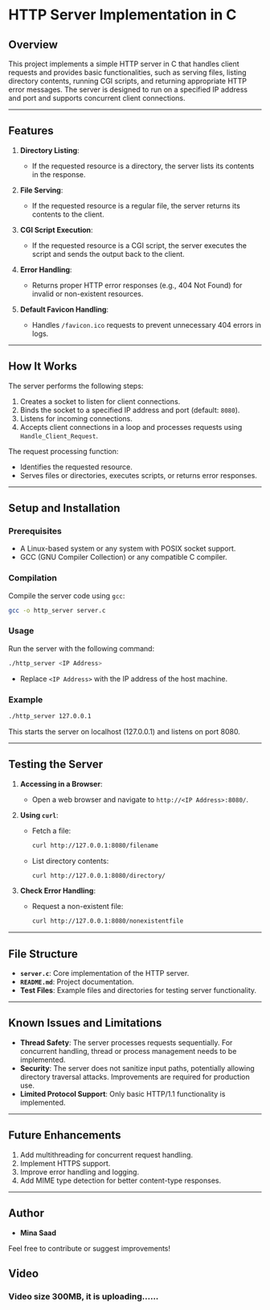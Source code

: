 
# HTTP Server Implementation in C

## Overview

This project implements a simple HTTP server in C that handles client requests and provides basic functionalities, such as serving files, listing directory contents, running CGI scripts, and returning appropriate HTTP error messages. The server is designed to run on a specified IP address and port and supports concurrent client connections.

---

## Features

1. **Directory Listing**:
   - If the requested resource is a directory, the server lists its contents in the response.

2. **File Serving**:
   - If the requested resource is a regular file, the server returns its contents to the client.

3. **CGI Script Execution**:
   - If the requested resource is a CGI script, the server executes the script and sends the output back to the client.

4. **Error Handling**:
   - Returns proper HTTP error responses (e.g., 404 Not Found) for invalid or non-existent resources.

5. **Default Favicon Handling**:
   - Handles `/favicon.ico` requests to prevent unnecessary 404 errors in logs.

---

## How It Works

The server performs the following steps:

1. Creates a socket to listen for client connections.
2. Binds the socket to a specified IP address and port (default: `8080`).
3. Listens for incoming connections.
4. Accepts client connections in a loop and processes requests using `Handle_Client_Request`.

The request processing function:
- Identifies the requested resource.
- Serves files or directories, executes scripts, or returns error responses.

---

## Setup and Installation

### Prerequisites
- A Linux-based system or any system with POSIX socket support.
- GCC (GNU Compiler Collection) or any compatible C compiler.

### Compilation
Compile the server code using `gcc`:
```bash
gcc -o http_server server.c
```

### Usage
Run the server with the following command:
```bash
./http_server <IP Address>
```
- Replace `<IP Address>` with the IP address of the host machine.

### Example
```bash
./http_server 127.0.0.1
```
This starts the server on localhost (127.0.0.1) and listens on port 8080.

---

## Testing the Server

1. **Accessing in a Browser**:
   - Open a web browser and navigate to `http://<IP Address>:8080/`.

2. **Using `curl`**:
   - Fetch a file: 
     ```bash
     curl http://127.0.0.1:8080/filename
     ```
   - List directory contents:
     ```bash
     curl http://127.0.0.1:8080/directory/
     ```

3. **Check Error Handling**:
   - Request a non-existent file:
     ```bash
     curl http://127.0.0.1:8080/nonexistentfile
     ```

---

## File Structure

- **`server.c`**: Core implementation of the HTTP server.
- **`README.md`**: Project documentation.
- **Test Files**: Example files and directories for testing server functionality.

---

## Known Issues and Limitations

- **Thread Safety**: The server processes requests sequentially. For concurrent handling, thread or process management needs to be implemented.
- **Security**: The server does not sanitize input paths, potentially allowing directory traversal attacks. Improvements are required for production use.
- **Limited Protocol Support**: Only basic HTTP/1.1 functionality is implemented.

---

## Future Enhancements

1. Add multithreading for concurrent request handling.
2. Implement HTTPS support.
3. Improve error handling and logging.
4. Add MIME type detection for better content-type responses.

---

## Author

- **Mina Saad**

Feel free to contribute or suggest improvements!

## Video
### Video size 300MB, it is uploading......

